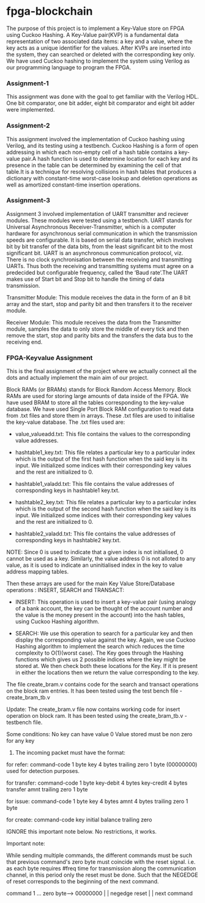 # fpga-blockchain  

The purpose of this project is to implement a Key-Value store on FPGA
using Cuckoo Hashing. A Key-Value pair(KVP) is a fundamental data representation of two associated data items: a key and a value, where the key acts as
a unique identifier for the values. After KVPs are inserted into the system, they
can searched or deleted with the corresponding key only. We have used Cuckoo
hashing to implement the system using Verilog as our programming language to
program the FPGA.   

### Assignment-1
  
This assignment was done with the goal to get familiar with the Verilog HDL. One bit comparator, one bit adder, eight bit comparator and eight bit adder were
implemented.  

### Assignment-2
  
This assignment involved the implementation of Cuckoo hashing using Verilog, and its testing using a testbench.
Cuckoo Hashing is a form of open addressing in which each non-empty cell of
a hash table contains a key-value pair.A hash function is used to determine
location for each key and its presence in the table can be determined by examining the cell of that table.It is a technique for resolving collisions in hash tables
that produces a dictionary with constant-time worst-case lookup and deletion
operations as well as amortized constant-time insertion operations.
  
  
### Assignment-3
  
Assignment 3 involved implementation of UART transmitter and reciever modules. These modules were tested using a testbench. UART stands for Universal Asynchronous Receiver-Transmitter, which is a
computer hardware for asynchronous serial communication in which the transmission speeds are configurable. It is based on serial data transfer, which involves bit by bit transfer of the data bits, from the least significant bit to
the most significant bit. UART is an asynchronous communication protocol,
viz. There is no clock synchronisation between the receiving and transmitting
UARTs. Thus both the receiving and transmitting systems must agree on a predecided but configurable frequency, called the ‘Baud rate’.The UART makes use
of Start bit and Stop bit to handle the timing of data transmission.  

Transmitter Module:
This module receives the data in the form of an 8 bit array and the start, stop
and parity bit and then transfers it to the receiver module.  

Receiver Module:
This module receives the data from the Transmitter module, samples the data
to only store the middle of every tick and then remove the start, stop and parity
bits and the transfers the data bus to the receiving end.

### FPGA-Keyvalue Assignment

This is the final assignment of the project where we actually connect all the dots and actually implement the main aim of our project.  

Block RAMs (or BRAMs) stands for Block Random Access Memory. Block
RAMs are used for storing large amounts of data inside of the FPGA. We have used BRAM to store all the tables corresponding to the key-value database.
We have used Single Port Block
RAM configuration to read data from .txt files and store them in arrays. These .txt files are used to initialise the key-value database.
The .txt files used are:   

- value_valueadd.txt: This file contains the values to the corresponding
value addresses.  

- hashtable1_key.txt: This file relates a particular key to a particular
index which is the output of the first hash function when the said key is
its input. We initialized some indices with their corresponding key values
and the rest are initialized to 0.  

- hashtable1_valadd.txt: This file contains the value addresses of corresponding keys in hashtable1 key.txt.  

- hashtable2_key.txt: This file relates a particular key to a particular
index which is the output of the second hash function when the said key is
its input. We initialized some indices with their corresponding key values
and the rest are initialized to 0.  

- hashtable2_valadd.txt: This file contains the value addresses of corresponding keys in hashtable2 key.txt.
  
  
NOTE: Since 0 is used to indicate that a given index is not initialised, 0 cannot
be used as a key. Similarly, the value address 0 is not alloted to any value, as it
is used to indicate an uninitialised index in the key to value address mapping
tables.  

Then these arrays are used for the main Key Value Store/Database operations : INSERT, SEARCH
and TRANSACT:  
- INSERT: This operation is used to insert a key-value pair (using analogy of a bank account,
the key can be thought of the account number and the value is the money present
in the account) into the hash tables, using Cuckoo Hashing algorithm.  

- SEARCH: We use this operation to search for a particular key and then display the corresponding value against the key. Again, we use Cuckoo Hashing algorithm to
implement the search which reduces the time complexity to O(1)(worst case).
The Key goes through the Hashing functions which gives us 2 possible indices
where the key might be stored at. We then check both these locations for the
Key. If it is present in either the locations then we return the value corresponding to the key.  

The file create_bram.v contains code for the search and transact operations on the block ram entries.
It has been tested using the test bench file - create_bram_tb.v

Update: The create_bram.v file now contains working code for insert operation on block ram.
It has been tested using the create_bram_tb.v - testbench file.

Some conditions:
No key can have value 0
Value stored must be non zero for any key

1. The incoming packet must have the format:

for refer:
command-code 1 byte
key 4 bytes
trailing zero 1 byte (00000000) used for detection purposes.

for transfer:
command-code 1 byte
key-debit 4 bytes
key-credit 4 bytes
transfer amnt
trailing zero 1 byte

for issue:
command-code 1 byte
key 4 bytes
amnt 4 bytes
trailing zero 1 byte

for create:
command-code
key
initial balance
trailing zero


IGNORE this important note below. No restrictions, it works.

Important note:

While sending multiple commands, the different commands must be such that previous command's zero byte must coincide with the reset signal.
i.e. as each byte requires #freq time for transmission along the communication channel, in this period only the reset must be done.
Such that the NEGEDGE of reset corresponds to the beginning of the next command.

command 1 ... zero byte--> 00000000
                                   |
                                   |
                       negedge reset
                                   |
                                   |
                                    next command

